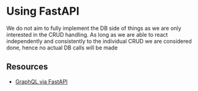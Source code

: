 # Using FastAPI

We do not aim to fully implement the DB side of things as we are
only interested in the CRUD handling. As long as we are able
to react independently and consistently to the individual CRUD
we are considered done, hence no actual DB calls will be made

## Resources
- [GraphQL via FastAPI](https://www.thepythoncode.com/article/build-a-graphql-api-with-fastapi-strawberry-and-postgres-python)
